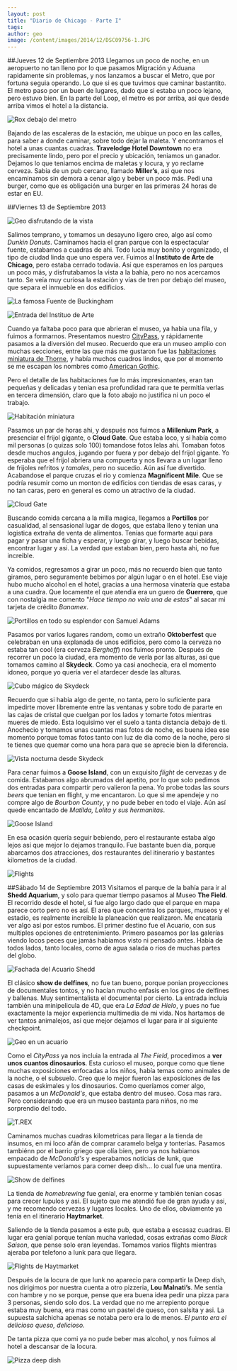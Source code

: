 ```yaml
---
layout: post
title: "Diario de Chicago - Parte I"
tags: 
author: geo
image: /content/images/2014/12/DSC09756-1.JPG
---
```

##Jueves 12 de Septiembre 2013
Llegamos un poco de noche, en un aeropuerto no tan lleno por lo que pasamos Migración y Aduana rapidamente sin problemas, y nos lanzamos a buscar el Metro, que por fortuna seguia operando. Lo que si es que tuvimos que caminar bastantito. El metro paso por un buen de lugares, dado que si estaba un poco lejano, pero estuvo bien. En la parte del Loop, el metro es por arriba, asi que desde arriba vimos el hotel a la distancia.

![Rox debajo del metro](/content/images/2014/12/2013-09-12-23-12-56.jpg)

Bajando de las escaleras de la estación, me ubique un poco en las calles, para saber a donde caminar, sobre todo dejar la maleta. Y encontramos el hotel a unas cuantas cuadras. **Travelodge Hotel Downtown** no era precisamente lindo, pero por el precio y ubicación, teniamos un ganador. Dejamos lo que teniamos encima de maletas y locura, y yo reclame cerveza. Sabia de un pub cercano, llamado **Miller’s**, asi que nos encaminamos sin demora a cenar algo y beber un poco más. Pedi una burger, como que es obligación una burger en las primeras 24 horas de estar en EU.

##Viernes 13 de Septiembre 2013

![Geo disfrutando de la vista](/content/images/2014/12/272.JPG)

Salimos temprano, y tomamos un desayuno ligero creo, algo así como *Dunkin Donuts*. Caminamos hacia el gran parque con la espectacular fuente, estabamos a cuadras de ahi. Todo lucia muy bonito y organizado, el tipo de ciudad linda que uno espera ver. Fuimos al **Instituto de Arte de Chicago**, pero estaba cerrado todavía. Así que esperamos en los parques un poco más, y disfrutabamos la vista a  la bahia, pero no nos acercamos tanto. Se veía muy curiosa la estación y vías de tren por debajo del museo, que separa el inmueble en dos edificios.

![La famosa Fuente de Buckingham](/content/images/2014/12/2013-09-13-10-04-31.jpg)

![Entrada del Instituo de Arte](/content/images/2014/12/2013-09-13-09-51-15.jpg)

Cuando ya faltaba poco para que abrieran el museo, ya habia una fila, y fuimos a formarnos. Presentamos nuestro [CityPass](/citypass/), y rápidamente pasamos a la diversión del museo. Recuerdo que era un museo amplio con muchas secciones, entre las que más me gustaron fue las [habitaciones miniatura de Thorne](http://www.artic.edu/aic/collections/thorne), y había muchos cuadros lindos, que por el momento se me escapan los nombres como [American Gothic](http://www.artic.edu/aic/collections/artwork/6565?search_no=1&index=0). 

Pero  el detalle de las habitaciones fue lo más impresionantes, eran tan pequeñas y delicadas y tenian esa profundidad rara que te permitía verlas en tercera dimensión, claro que la foto abajo no justifica ni un poco el trabajo.

![Habitación miniatura](/content/images/2014/12/298.JPG)

Pasamos un par de horas ahi, y después nos fuimos a **Millenium Park**, a presenciar el frijol gigante, o **Cloud Gate**. Que estaba loco, y si había como mil personas (o quizas solo 100) tomandose fotos lelas ahi. Tomaban fotos desde muchos angulos, jugando por fuera y por debajo del frijol gigante. Yo esperaba que el frijol abriera una compuerta y nos llevara a un lugar lleno de frijoles refritos y *tamales*, pero no sucedio. Aún así fue divertido. Acabandose el parque cruzas el rio y comienza **Magnificent Mile**. Que se podría resumir como un monton de edificios con tiendas de esas caras, y no tan caras, pero en general es como un atractivo de la ciudad.

![Cloud Gate](/content/images/2014/12/DSC09756.JPG)

Buscando comida cercana a la milla magica, llegamos a **Portillos** por casualidad, al sensasional lugar de dogos, que estaba lleno y tenian una logistica extraña de venta de alimentos. Tenías que formarte aqui para pagar y pasar una ficha y esperar, y luego girar, y luego buscar bebidas, encontrar lugar y asi. La verdad que estaban bien, pero hasta ahi, no fue increible. 

Ya comidos, regresamos a girar un poco, más no recuerdo bien que tanto giramos, pero seguramente bebimos por algún lugar o en el hotel. Ese viaje hubo mucho alcohol en el hotel, gracias a una hermosa vinatería que estaba a una cuadra. Que locamente el que atendía era un guero de **Guerrero**, que con nostalgia me comento "*Hace tiempo no veía una de estas*" al sacar mi tarjeta de crédito *Banamex*.

![Portillos en todo su esplendor con Samuel Adams](/content/images/2014/12/316.JPG)

Pasamos por varios lugares random, como un extraño **Oktoberfest** que celebraban en una explanada de unos edificios, pero como la cerveza no estaba tan cool (era cerveza *Berghoff*) nos fuimos pronto. Después de recorrer un poco la ciudad, era momento de verla por las alturas, así que tomamos camino al **Skydeck**. Como ya casi anochecia, era el momento idoneo, porque yo quería ver el atardecer desde las alturas. 

![Cubo mágico de Skydeck](/content/images/2014/12/2013-09-13-19-13-34.jpg)

Recuerdo que si habia algo de gente, no tanta, pero lo suficiente para impedirte mover libremente entre las ventanas y sobre todo de pararte en las cajas de cristal que cuelgan por los lados y tomarte fotos mientras mueres de miedo. Esta loquisimo ver el suelo a tanta distancia debajo de ti. Anochecio y tomamos unas cuantas mas fotos de noche, es buena idea ese momento porque tomas fotos tanto con luz de dia como de la noche, pero si te tienes que quemar como una hora para que se aprecie bien la diferencia.

![Vista nocturna desde Skydeck](/content/images/2014/12/2013-09-13-19-24-27.jpg)

Para cenar fuimos a **Goose Island**, con un exquisito *flight* de cervezas y de comida. Estabamos algo abrumados del apetito, por lo que solo pedimos dos entradas para compartir pero valieron la pena. Yo probe todas las *sours beers* que tenian en flight, y me encantaron. Lo que si me apendeje y no compre algo de *Bourbon County*, y no pude beber en todo el viaje. Aún así quede encantado de *Matilda, Lolita y sus hermanitas*. 

![Goose Island](/content/images/2014/12/2013-09-13-20-17-59.jpg)

En esa ocasión quería seguir bebiendo, pero el restaurante estaba algo lejos así que mejor lo dejamos tranquilo. Fue bastante buen día, porque abarcamos dos atracciones, dos restaurantes del itinerario y bastantes kilometros de la ciudad. 

![Flights](/content/images/2014/12/2013-09-13-20-30-50.jpg)

##Sábado 14 de Septiembre 2013
Visitamos el parque de la bahía para ir al **Shedd Aquarium**, y solo para quemar tiempo pasamos al Museo **The Field**. El recorrido desde el hotel, si fue algo largo dado que el parque en mapa parece corto pero no es así. El area que concentra los parques, museos y el estadio, es realmente increible la planeación que realizaron. Me encataría ver algo así por estos rumbos. El primer destino fue el Acuario, con sus multiples opciones de entretenimiento. Primero paseamos por las galerías viendo locos peces que jamás habiamos visto ni pensado antes. Había de todos lados, tanto locales, como de agua salada o rios de muchas partes del globo.

![Fachada del Acuario Shedd](/content/images/2014/12/2013-09-14-09-31-08.jpg)

El clásico **show de delfines**, no fue tan bueno, porque ponian proyecciones de documentales tontos, y no hacían mucho enfasis en los giros de delfines y ballenas. Muy sentimentalista el documental por cierto. La entrada incluia también una minipelicula de 4D, que era *La Edad de Hielo*, y pues no fue exactamente la mejor experiencia multimedia de mi vida. Nos hartamos de ver tantos animalejos, así que mejor dejamos el lugar para ir al siguiente checkpoint.

![Geo en un acuario](/content/images/2014/12/357.JPG)

Como el *CityPass* ya nos incluia la entrada al *The Field*, procedimos a **ver unos cuantos dinosaurios**. Esta curioso el museo, porque como que tiene muchas exposiciones enfocadas a los niños, había temas como animales de la noche, o el subsuelo. Creo que lo mejor fueron las exposiciones de las casas de eskimales y los dinosaurios. Como queríamos comer algo, pasamos a un *McDonald's*, que estaba dentro del museo. Cosa mas rara. Pero considerando que era un museo bastanta para niños, no me sorprendio del todo.

![T.REX](/content/images/2014/12/2013-09-14-12-00-28.jpg)

Caminamos muchas cuadras kilometricas para llegar a la tienda de insumos, en mi loco afán de comprar caramelo belga y tonterías.  Pasamos tambiénn por el barrio griego que olía bien, pero ya nos habiamos empacado de *McDonald's* y esperabamos noticias de Iunk, que supuestamente veríamos para comer deep dish… lo cual fue una mentira.

![Show de delfines](/content/images/2014/12/2013-09-14-10-21-29.jpg)

La tienda de *homebrewing* fue genial, era enorme y también tenian cosas para crecer lupulos y así. El sujeto que me atendió fue de gran ayuda y asi, y me recomendo cervezas y lugares locales. Uno de ellos, obviamente ya tenía en el itinerario **Haytmarket**. 

Saliendo de la tienda pasamos a este pub, que estaba a escasaz cuadras. El lugar era genial porque tenían mucha variedad, cosas extrañas como *Black Saison*, que pense solo eran leyendas. Tomamos varios flights mientras ajeraba por telefono a Iunk para que llegara.

![Flights de Haytmarket](/content/images/2014/12/377.JPG)

Después de la locura de que Iunk no aparecio para compartir la Deep dish, nos dirigimos por nuestra cuenta a otro pizzeria, **Lou Malnati’s**. Me sentía con hambre y no se porque, pense que era buena idea pedir una pizza para 3 personas, siendo solo dos. La verdad que no me arrepiento porque estaba muy buena, era mas como un pastel de queso, con salsita y asi. La supuesta salchicha apenas se notaba pero era lo de menos. *El punto era el delicioso queso, delicioso.* 

De tanta pizza que comi ya no pude beber mas alcohol, y nos fuimos al hotel a descansar de la locura.

![Pizza deep dish](/content/images/2014/12/382.JPG)